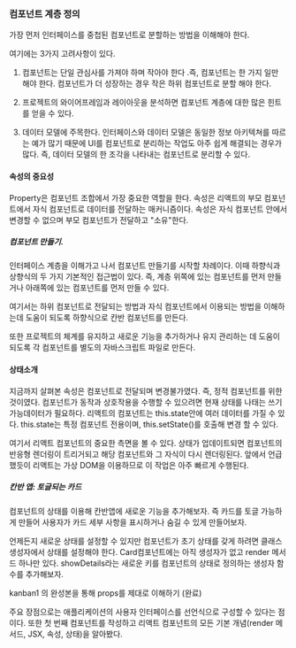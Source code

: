 ### 컴포넌트 계층 정의

가장 먼저 인터페이스를 중첩된 컴포넌트로 분할하는 방법을 이해해야 한다.

여기에는 3가지 고려사항이 있다.

1. 컴포넌트는 단일 관심사를 가져야 하며 작아야 한다 .즉, 컴포넌트는 한 가지 일만 해야 한다. 컴포넌트가 더 성장하는 경우 작은 하위 컴포넌트로 분할 해야 한다.

2. 프로젝트의 와이어프레임과 레이아웃을 분석하면 컴포넌트 계층에 대한 많은 힌트를 얻을 수 있다.

3. 데이터 모델에 주목한다. 인터페이스와 데이터 모델은 동일한 정보 아키텍쳐를 따르는 예가 많기 때문에 UI를 컴포넌트로 분리하는 작업도 아주 쉽게 해결되는 경우가 많다. 즉, 데이터 모델의 한 조각을 나타내는 컴포넌트로 분리할 수 있다.

#### 속성의 중요성
Property은 컴포넌트 조합에서 가장 중요한 역할을 한다. 속성은 리액트의 부모 컴포넌트에서 자식 컴포넌트로 데이터를 전달하는 매커니즘이다. 속성은 자식 컴포넌트 안에서 변경할 수 없으며 부모 컴포넌트가 전달하고 "소유"한다.

##### 컴포넌트 만들기.
 인터페이스 계층을 이해가고 나서 컴포넌트 만들기를 시작할 차례이다. 이때 하향식과 상향식의 두 가지 기본적인 접근법이 있다. 즉, 계층 위쪽에 있는 컴포넌트를 먼저 만들거나 아래쪽에 있는 컴포넌트를 먼저 만들 수 있다.

 여기서는 하위 컴포넌트로 전달되는 방법과 자식 컴포넌트에서 이용되는 방법을 이해하는데 도움이 되도록 하향식으로 칸반 컴포넌트를 만든다.

 또한 프로젝트의 체계를 유지하고 새로운 기능을 추가하거나 유지 관리하는 데 도움이 되도록 각 컴포넌트를 별도의 자바스크립트 파일로 만든다.

#### 상태소개

 지금까지 살펴본 속성은 컴포넌트로 전달되며 변경불가였다. 즉, 정적 컴포넌트를 위한 것이였다. 컴포넌트가 동작과 상호작용을 수행할 수 있으려면 현재 상태를 나태는 쓰기 가능데이터가 필요하다. 리액트의 컴포넌트는 this.state안에 여러 데이터를 가질 수 있다. this.state는 특정 컴포넌트 전용이며, this.setState()를 호출해 변경 할 수 있다.

 여기서 리액트 컴포넌트의 중요한 측면을 볼 수 있다. 상태가 업데이트되면 컴포넌트의 반응형 렌더링이 트리거되고 해당 컴포넌트와 그 자식이 다시 렌더링된다. 앞에서 언급했듯이 리액트는 가상 DOM을 이용하므로 이 작업은 아주 빠르게 수행된다.

##### 칸반 앱: 토글되는 카드
컴포넌트의 상태를 이용해 칸반앱에 새로운 기능을 추가해보자. 즉 카드를 토글 가능하게 만들어 사용자가 카드 세부 사항을 표시하거나 숨길 수 있게 만들어보자.

언제든지 새로운 상태를 설정할 수 있지만 컴포넌트가 초기 상태를 갖게 하려면 클래스 생성자에서 상태를 설정해야 한다. Card컴포넌트에는 아직 생성자가 없고 render 메서드 하나만 있다. showDetails라는 새로운 키를 컴포넌트의 상태로 정의하는 생성자 함수를 추가해보자.

kanban1 의 완성본을 통해 props를 제대로 이해하기 (완료)

주요 장점으로는 애플리케이션의 사용자 인터페이스를 선언식으로 구성할 수 있다는 점이다. 또한 첫 번째 컴포넌트를 작성하고 리액트 컴포넌트의 모든 기본 개념(render 메서드, JSX, 속성, 상태)을 알아봤다.

